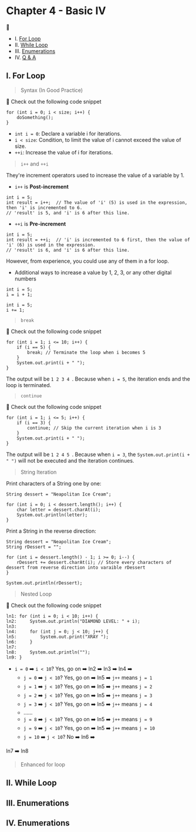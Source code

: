 # Chapter 4 - Basic IV

:ramen:

* I. [For Loop](#1-for)
* II. [While Loop](#2-while)
* III. [Enumerations](#3-elif)
* IV. [Q & A](#4-qa)


<h2 id="1-for">I. For Loop</h2>

> Syntax (In Good Practice)

:bookmark_tabs: Check out the following code snippet

```
for (int i = 0; i < size; i++) {
    doSomething();
}
```

* `int i = 0`: Declare a variable i for iterations.
* `i < size`: Condition, to limit the value of i cannot exceed the value of size.
* `++i`: Increase the value of i for iterations.

> `i++` and `++i`

They're increment operators used to increase the value of a variable by 1.

* `i++` is **Post-increment**

```
int i = 5;
int result = i++;  // The value of 'i' (5) is used in the expression, then 'i' is incremented to 6.
// 'result' is 5, and 'i' is 6 after this line.
```

* `++i` is **Pre-increment**

```
int i = 5;
int result = ++i;  // 'i' is incremented to 6 first, then the value of 'i' (6) is used in the expression.
// 'result' is 6, and 'i' is 6 after this line.
```

However, from experience, you could use any of them in a for loop.

* Additional ways to increase a value by 1, 2, 3, or any other digital numbers

```
int i = 5;
i = i + 1;
```

```
int i = 5;
i += 1;
```

> `break`

:bookmark_tabs: Check out the following code snippet

```
for (int i = 1; i <= 10; i++) {
    if (i == 5) {
        break; // Terminate the loop when i becomes 5
    }
    System.out.print(i + " ");
}
```

The output will be `1 2 3 4 `. Because when `i = 5`, the iteration ends and the loop is terminated.

> `continue`

:bookmark_tabs: Check out the following code snippet

```
for (int i = 1; i <= 5; i++) {
    if (i == 3) {
        continue; // Skip the current iteration when i is 3
    }
    System.out.print(i + " ");
}
```

The output will be `1 2 4 5 `. Because when `i = 3`, the `System.out.print(i + " ")` will not be executed and the iteration continues.

> String Iteration

Print characters of a String one by one:

```
String dessert = "Neapolitan Ice Cream";

for (int i = 0; i < dessert.length(); i++) {
    char letter = dessert.charAt(i);
    System.out.println(letter);
}
```

Print a String in the reverse direction:

```
String dessert = "Neapolitan Ice Cream";
String rDessert = "";

for (int i = dessert.length() - 1; i >= 0; i--) {
    rDessert += dessert.charAt(i); // Store every characters of dessert from reverse direction into varaible rDessert
}

System.out.println(rDessert);
```

> Nested Loop

:bookmark_tabs: Check out the following code snippet

```
ln1: for (int i = 0; i < 10; i++) {
ln2:     System.out.println("DIAMOND LEVEL: " + i);
ln3: 
ln4:     for (int j = 0; j < 10; j++) {
ln5:         System.out.print("XRAY ");
ln6:     }
ln7: 
ln8:     System.out.println("");
ln9: }
```

 
* `i = 0` :arrow_right: `i < 10`? Yes, go on :arrow_right: ln2 :arrow_right: ln3 :arrow_right: ln4 :arrow_right:
    * `j = 0` :arrow_right: `j < 10`? Yes, go on :arrow_right: ln5 :arrow_right: `j++` means `j = 1`
    * `j = 1` :arrow_right: `j < 10`? Yes, go on :arrow_right: ln5 :arrow_right: `j++` means `j = 2`
    * `j = 2` :arrow_right: `j < 10`? Yes, go on :arrow_right: ln5 :arrow_right: `j++` means `j = 3`
    * `j = 3` :arrow_right: `j < 10`? Yes, go on :arrow_right: ln5 :arrow_right: `j++` means `j = 4`
    * ......
    * `j = 8` :arrow_right: `j < 10`? Yes, go on :arrow_right: ln5 :arrow_right: `j++` means `j = 9`
    * `j = 9` :arrow_right: `j < 10`? Yes, go on :arrow_right: ln5 :arrow_right: `j++` means `j = 10`
    * `j = 10` :arrow_right: `j < 10`? No :arrow_right: ln6 :arrow_right:

ln7 :arrow_right: ln8

> Enhanced for loop


<h2 id="2-while">II. While Loop</h2>

<h2 id="3-fl">III. Enumerations</h2>

<h2 id="4-qa">IV. Enumerations</h2>